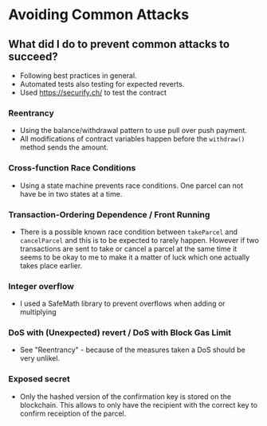 # Avoiding Common Attacks
## What did I do to prevent common attacks to succeed?
* Following best practices in general.
* Automated tests also testing for expected reverts.
* Used https://securify.ch/ to test the contract

### Reentrancy
* Using the balance/withdrawal pattern to use pull over push payment.
* All modifications of contract variables happen before the ```withdraw()``` method sends the amount.

### Cross-function Race Conditions
* Using a state machine prevents race conditions. One parcel can not have be in two states at a time.

### Transaction-Ordering Dependence / Front Running
* There is a possible known race condition between ```takeParcel``` and ```cancelParcel``` and this is to be expected to rarely happen. However if two transactions are sent to take or cancel a parcel at the same time it seems to be okay to me to make it a matter of luck which one actually takes place earlier.

### Integer overflow
* I used a SafeMath library to prevent overflows when adding or multiplying

### DoS with (Unexpected) revert / DoS with Block Gas Limit
* See "Reentrancy" - because of the measures taken a DoS should be very unlikel.

### Exposed secret
* Only the hashed version of the confirmation key is stored on the blockchain. This allows to only have the recipient with the correct key to confirm receiption of the parcel.

